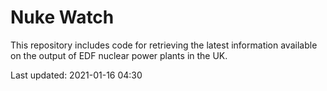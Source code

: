 # Nuke Watch

This repository includes code for retrieving the latest information available on the output of EDF nuclear power plants in the UK.

Last updated: 2021-01-16 04:30